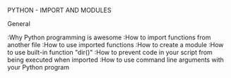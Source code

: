 PYTHON - IMPORT AND MODULES

General

:Why Python programming is awesome
:How to import functions from another file
:How to use imported functions
:How to create a module
:How to use built-in function "dir()"
:How to prevent code in your script from being executed when imported
:How to use command line arguments with your Python program
